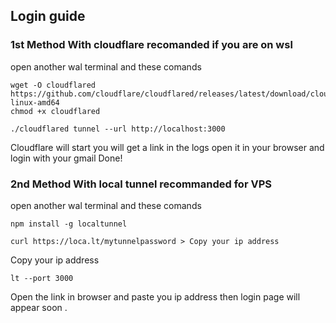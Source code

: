 

## Login guide 
### 1st Method With cloudflare recomanded if you are on wsl 
open another wal terminal and these comands 
```
wget -O cloudflared https://github.com/cloudflare/cloudflared/releases/latest/download/cloudflared-linux-amd64
chmod +x cloudflared
```
```
./cloudflared tunnel --url http://localhost:3000
```
Cloudflare will start you will get a link in the logs open it in your browser and login with your gmail Done!

### 2nd Method With local tunnel recommanded for VPS 
open another wal terminal and these comands
```
npm install -g localtunnel
```
```
curl https://loca.lt/mytunnelpassword > Copy your ip address
```
Copy your ip address
```
lt --port 3000
```
Open the link in browser and paste you ip address then login page will appear soon . 
